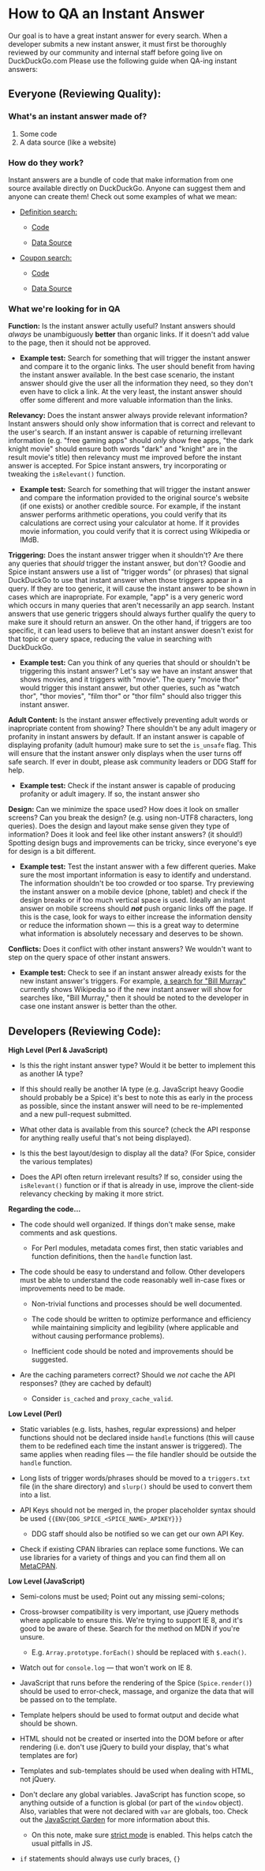 # How to QA an Instant Answer

Our goal is to have a great instant answer for every search. When a developer submits a new instant answer, it must first be thoroughly reviewed by our community and internal staff before going live on DuckDuckGo.com
Please use the following guide when QA-ing instant answers:

## Everyone (Reviewing Quality):

### What's an instant answer made of?

1. Some code
2. A data source (like a website)

### How do they work?

Instant answers are a bundle of code that make information from one source available directly on DuckDuckGo. Anyone can suggest them and anyone can create them!
Check out some examples of what we mean:

- [Definition search:](https://duckduckgo.com/?q=define+hello)

	- [Code](https://github.com/duckduckgo/zeroclickinfo-spice/blob/master/share/spice/dictionary/definition/dictionary_definition.js)

	- [Data Source](https://www.wordnik.com/)

- [Coupon search:](https://duckduckgo.com/?q=running+shoes+coupons)

	- [Code](https://github.com/duckduckgo/zeroclickinfo-spice/blob/master/share/spice/coupon_mountain/coupon_mountain.js)

	- [Data Source](http://www.couponmountain.com/)

### What we're looking for in QA

**Function:** Is the instant answer actully useful?
Instant answers should *always* be unambiguously **better** than organic links. If it doesn't add value to the page, then it should not be approved.

- **Example test:** Search for something that will trigger the instant answer and compare it to the organic links. The user should benefit from having the instant answer available. In the best case scenario, the instant answer should give the user all the information they need, so they don't even have to click a link. At the very least, the instant answer should offer some different and more valuable information than the links.


**Relevancy:** Does the instant answer always provide relevant information?
Instant answers should only show information that is correct and relevant to the user's search. If an instant answer is capable of returning irrellevant information (e.g. "free gaming apps" should *only* show free apps, "the dark knight movie" should ensure both words "dark" and "knight" are in the result movie's title) then relevancy must me improved before the instant answer is accepted. For Spice instant answers, try incorporating or tweaking the `isRelevant()` function.

- **Example test:** Search for something that will trigger the instant answer and compare the information provided to the original source's website (if one exists) or another credible source. For example, if the instant answer performs arithmetic operations, you could verify that its calculations are correct using your calculator at home. If it provides movie information, you could verify that it is correct using Wikipedia or IMdB.


**Triggering:** Does the instant answer trigger when it shouldn't? Are there any queries that *should* trigger the instant answer, but don't?
Goodie and Spice instant answers use a list of "trigger words" (or phrases) that signal DuckDuckGo to use that instant answer when those triggers appear in a query. If they are too generic, it will cause the instant answer to be shown in cases which are inapropriate. For example, "app" is a very generic word which occurs in many queries that aren't necessarily an app search. Instant answers that use generic triggers should always further qualify the query to make sure it should return an answer. On the other hand, if triggers are too specific, it can lead users to believe that an instant answer doesn't exist for that topic or query space, reducing the value in searching with DuckDuckGo.

- **Example test:** Can you think of any queries that should or shouldn't be triggering this instant answer? Let's say we have an instant answer that shows movies, and it triggers with "movie". The query "movie thor" would trigger this instant answer, but other queries, such as "watch thor", "thor movies", "film thor" or "thor film" should also trigger this instant answer.


**Adult Content:**
Is the instant answer effectively preventing adult words or inapropriate content from showing? There shouldn't be any adult imagery or profanity in instant answers by default. If an instant answer is capable of displaying profanity (adult humour) make sure to set the `is_unsafe` flag. This will ensure that the instant answer only displays when the user turns off safe search. If ever in doubt, please ask community leaders or DDG Staff for help.

- **Example test:** Check if the instant answer is capable of producing profanity or adult imagery. If so, the instant answer sho


**Design:**
Can we minimize the space used? How does it look on smaller screens? Can you break the design? (e.g. using non-UTF8 characters, long queries). Does the design and layout make sense given they type of information? Does it look and feel like other instant answers? (it should!) Spotting design bugs and improvements can be tricky, since everyone's eye for design is a bit different.

- **Example test:** Test the instant answer with a few different queries. Make sure the most important information is easy to identify and understand. The information shouldn't be too crowded or too sparse. Try previewing the instant answer on a mobile device (phone, tablet) and check if the design breaks or if too much vertical space is used. Ideally an instant answer on mobile screens should ***not*** push organic links off the page. If this is the case, look for ways to either increase the information density or reduce the information shown &mdash; this is a great way to determine what information is absolutely necessary and deserves to be shown.


**Conflicts:**
Does it conflict with other instant answers? We wouldn't want to step on the query space of other instant answers.

- **Example test:** Check to see if an instant answer already exists for the new instant answer's triggers. For example, [a search for "Bill Murray"](https://duckduckgo.com/?q=bill+murray) currently shows Wikipedia  so if the new instant answer will show for searches like, "Bill Murray," then it should be noted to the developer in case one instant answer is better than the other.


## Developers (Reviewing Code):

**High Level (Perl & JavaScript)**

- Is this the right instant answer type? Would it be better to implement this as another IA type?

- If this should really be another IA type (e.g. JavaScript heavy Goodie should probably be a Spice) it's best to note this as early in the process as possible, since the instant answer will need to be re-implemented and a new pull-request submitted.

- What other data is available from this source? (check the API response for anything really useful that's not being displayed).

- Is this the best layout/design to display all the data? (For Spice, consider the various templates)

- Does the API often return irrelevant results? If so, consider using the `isRelevant()` function or if that is already in use, improve the client-side relevancy checking by making it more strict.

**Regarding the code...**

- The code should well organized. If things don't make sense, make comments and ask questions.

	- For Perl modules, metadata comes first, then static variables and function definitions, then the `handle` function last.

- The code should be easy to understand and follow. Other developers must be able to understand the code reasonably well in-case fixes or improvements need to be made.

	- Non-trivial functions and processes should be well documented.

	- The code should be written to optimize performance and efficiency while maintaining simplicity and legibility (where applicable and without causing performance problems).

	- Inefficient code should be noted and improvements should be suggested.

- Are the caching parameters correct? Should we *not* cache the API responses? (they are cached by default)

	- Consider `is_cached` and `proxy_cache_valid`.

**Low Level (Perl)**

- Static variables (e.g. lists, hashes, regular expressions) and helper functions should not be declared inside `handle` functions (this will cause them to be redefined each time the instant answer is triggered). The same applies when reading files &mdash; the file handler should be outside the `handle` function.

- Long lists of trigger words/phrases should be moved to a `triggers.txt` file (in the share directory) and `slurp()` should be used to convert them into a list.

- API Keys should not be merged in, the proper placeholder syntax should be used `{{ENV{DDG_SPICE_<SPICE_NAME>_APIKEY}}}`

	- DDG staff should also be notified so we can get our own API Key.

- Check if existing CPAN libraries can replace some functions. We can use libraries for a variety of things and you can find them all on [MetaCPAN](https://metacpan.org/).

**Low Level (JavaScript)**

- Semi-colons must be used; Point out any missing semi-colons;

- Cross-browser compatibility is very important, use jQuery methods where applicable to ensure this. We're trying to support IE 8, and it's good to be aware of these. Search for the method on MDN if you're unsure.

	- E.g. `Array.prototype.forEach()` should be replaced with `$.each()`.

- Watch out for `console.log` &mdash; that won't work on IE 8.

- JavaScript that runs before the rendering of the Spice (`Spice.render()`) should be used to error-check, massage, and organize the data that will be passed on to the template.

- Template helpers should be used to format output and decide what should be shown.

- HTML should not be created or inserted into the DOM before or after rendering (i.e. don't use jQuery to build your display, that's what templates are for)

- Templates and sub-templates should be used when dealing with HTML, not jQuery.

- Don't declare any global variables. JavaScript has function scope, so anything outside of a function is global (or part of the `window` object). Also, variables that were not declared with `var` are globals, too. Check out the [JavaScript Garden](http://bonsaiden.github.io/JavaScript-Garden/#function.general) for more information about this.

	- On this note, make sure [strict mode](https://developer.mozilla.org/en-US/docs/Web/JavaScript/Reference/Functions_and_function_scope/Strict_mode?redirectlocale=en-US&redirectslug=JavaScript%2FReference%2FFunctions_and_function_scope%2FStrict_mode) is enabled. This helps catch the usual pitfalls in JS.

- `if` statements should always use curly braces, `{}`
